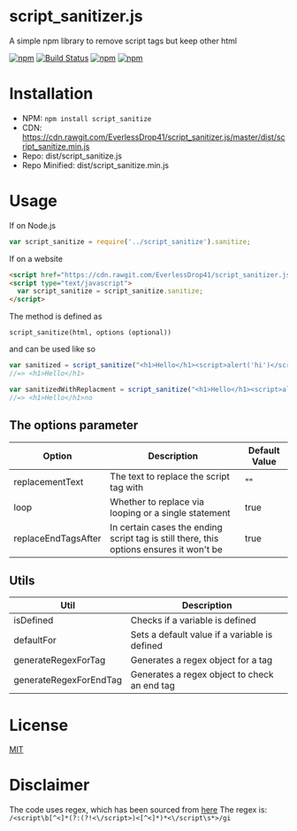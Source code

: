 # script_sanitizer.js
A simple npm library to remove script tags but keep other html

[![npm](https://img.shields.io/npm/dt/script_sanitize.svg)](https://www.npmjs.com/package/script_sanitize)
[![Build Status](https://travis-ci.org/EverlessDrop41/script_sanitizer.js.svg?branch=master)](https://travis-ci.org/EverlessDrop41/script_sanitizer.js)
[![npm](https://img.shields.io/npm/v/script_sanitize.svg?maxAge=2592000)](https://www.npmjs.com/package/script_sanitize)
[![npm](https://img.shields.io/npm/l/express.svg?maxAge=2592000)](https://www.npmjs.com/package/script_sanitize)

Installation
===
- NPM:  `npm install script_sanitize`
- CDN:   https://cdn.rawgit.com/EverlessDrop41/script_sanitizer.js/master/dist/script_sanitize.min.js
- Repo:  dist/script_sanitize.js
- Repo Minified:  dist/script_sanitize.min.js

Usage
===
If on Node.js
```js
var script_sanitize = require('../script_sanitize').sanitize;
```

If on a website

```html
<script href="https://cdn.rawgit.com/EverlessDrop41/script_sanitizer.js/master/dist/script_sanitize.min.js"></script>
<script type="text/javascript">
  var script_sanitize = script_sanitize.sanitize;
</script>
```

The method is defined as

`script_sanitize(html, options (optional))`

and can be used like so

```js
var sanitized = script_sanitize("<h1>Hello</h1><script>alert('hi')</script>");
//=> <h1>Hello</h1>
```

```js
var sanitizedWithReplacment = script_sanitize("<h1>Hello</h1><script>alert('hi')</script>", { replacementText: "no" });
//=> <h1>Hello</h1>no
```

The options parameter
--

| Option              | Description                                                                             | Default Value |
|---------------------|-----------------------------------------------------------------------------------------|---------------|
| replacementText     | The text to replace the script tag with                                                 | ""            |
| loop                | Whether to replace via looping or a single statement                                    | true          |
| replaceEndTagsAfter | In certain cases the ending script tag is still there, this options ensures it won't be | true          |

Utils
--
| Util                   | Description                                   |
|------------------------|-----------------------------------------------|
| isDefined              | Checks if a variable is defined               |
| defaultFor             | Sets a default value if a variable is defined |
| generateRegexForTag    | Generates a regex object for a tag            |
| generateRegexForEndTag | Generates a regex object to check an end tag  |

License
===
[MIT](https://opensource.org/licenses/MIT)

Disclaimer
===
The code uses regex, which has been sourced from [here](http://stackoverflow.com/questions/6659351/removing-all-script-tags-from-html-with-js-regular-expression)
The regex is:
`/<script\b[^<]*(?:(?!<\/script>)<[^<]*)*<\/script\s*>/gi`
